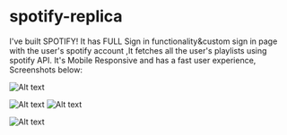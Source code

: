 # spotify-replica
I've built SPOTIFY! It has FULL Sign in functionality&custom sign in page with the user's spotify account ,It fetches all the user's playlists using spotify API. It's Mobile Responsive and has a fast user experience, Screenshots below:

![Alt text](https://user-images.githubusercontent.com/93687653/145636638-ff8bbe30-427e-4032-ba6d-4d0acfbb0a6c.png?raw=true "Screenshot")

![Alt text](https://user-images.githubusercontent.com/93687653/145636669-ce32d948-1ef8-4066-8924-31d9c6f556cc.png?raw=true "Screenshot")
![Alt text](https://user-images.githubusercontent.com/93687653/145636723-ed0e7197-f78d-4841-8260-603e08c515b9.png?raw=true "Screenshot")

![Alt text](https://user-images.githubusercontent.com/93687653/145638161-09b7aef1-85ca-4697-9428-e3e31ac96d06.png?raw=true "Screenshot")
